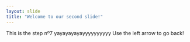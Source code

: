 ```yaml
---
layout: slide
title: "Welcome to our second slide!"
---
```

This is the step nº7 yayayayayayyyyyyyyyy
Use the left arrow to go back!
